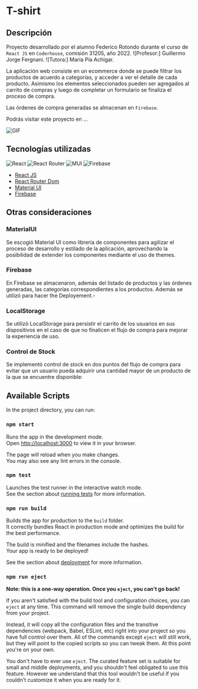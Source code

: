 # T-shirt

## Descripción

Proyecto desarrollado por el alumno Federico Rotondo durante el curso de `React JS` en `Coderhouse`, comisión 31205, año 2022. ![Profesor:] Guillermo Jorge Fergnani. ![Tutora:] María Pía Achigar.

La aplicación web consiste en un ecommerce donde se puede filtrar los productos de acuerdo a categorías, y acceder a ver el detalle de cada producto. Asimismo los elementos seleccionados pueden ser agregados al carrito de compras y luego de completar un formulario se finaliza el proceso de compra.

Las órdenes de compra generadas se almacenan en `Firebase`.

Podrás visitar este proyecto en  ...

![GIF](/public/theGif.gif "Gif del proyecto")


## Tecnologías utilizadas

![React](https://img.shields.io/badge/react-%2320232a.svg?style=for-the-badge&logo=react&logoColor=%2361DAFB) ![React Router](https://img.shields.io/badge/React_Router-CA4245?style=for-the-badge&logo=react-router&logoColor=white) ![MUI](https://img.shields.io/badge/MUI-%230081CB.svg?style=for-the-badge&logo=mui&logoColor=white) ![Firebase](https://img.shields.io/badge/firebase-%23039BE5.svg?style=for-the-badge&logo=firebase) 

* [React JS](https://reactjs.org/)
* [React Router Dom](https://reactrouter.com/)
* [Material UI](https://mui.com/)
* [Firebase](https://firebase.google.com/) 

## Otras consideraciones

### MaterialUI
Se escogió Material UI como librería de componentes para agilizar el proceso de desarrollo y estilado de la aplicación, aprovechando la posibilidad de extender los componentes mediante el uso de themes.

### Firebase
En Firebase se almacenaron, además del listado de productos y las órdenes generadas, las categorías correspondientes a los productos. Además se utilizó para hacer the Deployement.-

### LocalStorage
Se utilizó LocalStorage para persistir el carrito de los usuarios en sus dispositivos en el caso de que no finalicen el flujo de compra para mejorar la experiencia de uso.

### Control de Stock
Se implementó control de stock en dos puntos del flujo de compra para evitar que un usuario pueda adquirir una cantidad mayor de un producto de la que se encuentre disponible:




## Available Scripts

In the project directory, you can run:

### `npm start`

Runs the app in the development mode.\
Open [http://localhost:3000](http://localhost:3000) to view it in your browser.

The page will reload when you make changes.\
You may also see any lint errors in the console.

### `npm test`

Launches the test runner in the interactive watch mode.\
See the section about [running tests](https://facebook.github.io/create-react-app/docs/running-tests) for more information.

### `npm run build`

Builds the app for production to the `build` folder.\
It correctly bundles React in production mode and optimizes the build for the best performance.

The build is minified and the filenames include the hashes.\
Your app is ready to be deployed!

See the section about [deployment](https://facebook.github.io/create-react-app/docs/deployment) for more information.

### `npm run eject`

**Note: this is a one-way operation. Once you `eject`, you can't go back!**

If you aren't satisfied with the build tool and configuration choices, you can `eject` at any time. This command will remove the single build dependency from your project.

Instead, it will copy all the configuration files and the transitive dependencies (webpack, Babel, ESLint, etc) right into your project so you have full control over them. All of the commands except `eject` will still work, but they will point to the copied scripts so you can tweak them. At this point you're on your own.

You don't have to ever use `eject`. The curated feature set is suitable for small and middle deployments, and you shouldn't feel obligated to use this feature. However we understand that this tool wouldn't be useful if you couldn't customize it when you are ready for it.

